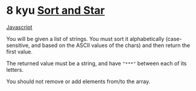 # 8 kyu [Sort and Star](https://www.codewars.com/kata/57cfdf34902f6ba3d300001e)

<!-- START LANGUAGE_LINKS -->

[Javascript](./javascript.js)

<!-- END LANGUAGE_LINKS -->

You will be given a list of strings. You must sort it alphabetically (case-sensitive, and based on the ASCII values of the chars) and then return the first value.

The returned value must be a string, and have `"***"` between each of its letters.

You should not remove or add elements from/to the array.